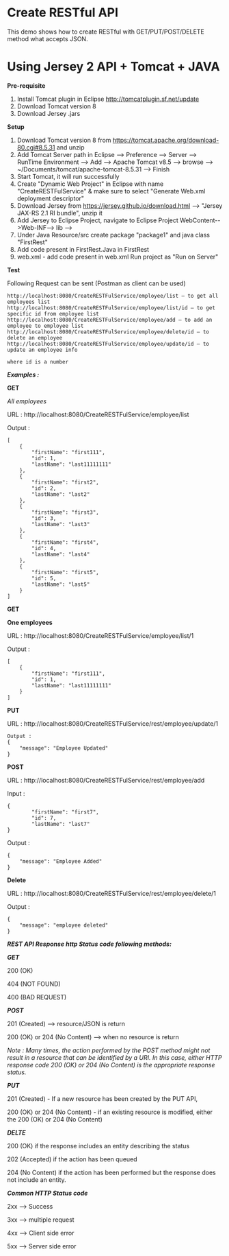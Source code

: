 Create RESTful API
=====

This demo shows how to create RESTful with GET/PUT/POST/DELETE method what accepts JSON.

Using Jersey 2 API + Tomcat + JAVA
=====

**Pre-requisite**
1. Install Tomcat plugin in Eclipse
http://tomcatplugin.sf.net/update
2. Download Tomcat version 8
3. Download Jersey .jars

**Setup**

1. Download Tomcat version 8 from https://tomcat.apache.org/download-80.cgi#8.5.31 and unzip
2. Add Tomcat Server path in Eclipse --> Preference --> Server --> RunTime Environment --> Add --> Apache Tomcat v8.5 --> browse --> ~/Documents/tomcat/apache-tomcat-8.5.31 --> Finish
3. Start Tomcat, it will run successfully  
4. Create "Dynamic Web Project" in Eclipse with name "CreateRESTFulService" & make sure to select "Generate Web.xml deployment descriptor"
4. Download Jersey from https://jersey.github.io/download.html --> "Jersey JAX-RS 2.1 RI bundle", unzip it
5. Add Jersey to Eclipse Project, navigate to Eclipse Project WebContent-->Web-INF--> lib --> <place all jersey jars>
6. Under Java Resource/src create package "package1" and java class "FirstRest"
7. Add code present in FirstRest.Java in FirstRest
8. web.xml - add code present in web.xml
Run project as "Run on Server"

**Test**

Following Request can be sent (Postman as client can be used)

	http://localhost:8080/CreateRESTFulService/employee/list — to get all employees list
	http://localhost:8080/CreateRESTFulService/employee/list/id — to get specific id from employee list
	http://localhost:8080/CreateRESTFulService/employee/add — to add an employee to employee list
	http://localhost:8080/CreateRESTFulService/employee/delete/id — to delete an employee
	http://localhost:8080/CreateRESTFulService/employee/update/id — to update an employee info
	
	where id is a number

***Examples :***

**GET**

*All employees*

URL : http://localhost:8080/CreateRESTFulService/employee/list

Output :

```
[
    {
        "firstName": "first111",
        "id": 1,
        "lastName": "last11111111"
    },
    {
        "firstName": "first2",
        "id": 2,
        "lastName": "last2"
    },
    {
        "firstName": "first3",
        "id": 3,
        "lastName": "last3"
    },
    {
        "firstName": "first4",
        "id": 4,
        "lastName": "last4"
    },
    {
        "firstName": "first5",
        "id": 5,
        "lastName": "last5"
    }
]
```

**GET**

**One employees**

URL : http://localhost:8080/CreateRESTFulService/employee/list/1

Output :

```
[
    {
        "firstName": "first111",
        "id": 1,
        "lastName": "last11111111"
    }
]
```

**PUT**

URL : http://localhost:8080/CreateRESTFulService/rest/employee/update/1

```
Output :
{
    "message": "Employee Updated"
}
```

**POST**

URL : http://localhost:8080/CreateRESTFulService/rest/employee/add

Input :

```
{
        "firstName": "first7",
        "id": 7,
        "lastName": "last7"
}
```

Output :

```
{
    "message": "Employee Added"
}
```

**Delete**

URL : http://localhost:8080/CreateRESTFulService/rest/employee/delete/1

Output :

```
{
    "message": "employee deleted"
}
```


***REST API Response http Status code following methods:***

***GET***

200 (OK)

404 (NOT FOUND)

400 (BAD REQUEST)

***POST***

201 (Created) --> resource/JSON is return

200 (OK) or 204 (No Content) --> when no resource is return


*Note : Many times, the action performed by the POST method might not result in a resource that can be identified by a URI. In this case, either HTTP response code 200 (OK) or 204 (No Content) is the appropriate response status.*

***PUT***

201 (Created) - If a new resource has been created by the PUT API,

200 (OK) or 204 (No Content)  - if an existing resource is modified, either the 200 (OK) or 204 (No Content)

***DELTE***

200 (OK) if the response includes an entity describing the status

202 (Accepted) if the action has been queued

204 (No Content) if the action has been performed but the response does not include an entity.

***Common HTTP Status code***

2xx --> Success 

3xx --> multiple request

4xx --> Client side error

5xx --> Server side error
